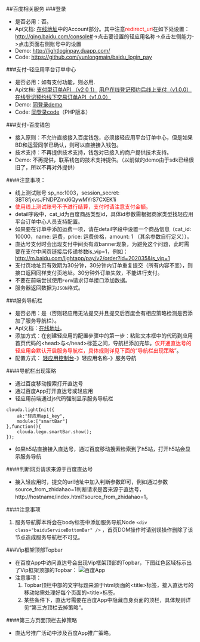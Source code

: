 ##百度相关服务
###登录
* 是否必用：否。
* Api文档: [在线地址](http://cloudaplus.duapp.com/blendapi/cloud/api_document)中的Account部分。其中注意<span style="color:red">redirect_uri</span>在如下处设置：
<http://qing.baidu.com/console#>->点击要设置的轻应用名称->点击左侧能力->点击页面右侧账号中的设置
* Demo: <http://lightloginpay.duapp.com/>
* Code: <https://github.com/yunlongmain/baidu_login_pay>
 
 
###支付-轻应用平台订单中心
* 是否必用：如有支付功能，则必用.
* Api文档: [支付型订单API （v2 0 1）](http://bcs.duapp.com/yldocument/%E6%94%AF%E4%BB%98%E5%9E%8B%E8%AE%A2%E5%8D%95API%20%EF%BC%88v2%200%201%EF%BC%89.docx) [用户在线登记预约后线上支付（v1.0.0）](http://bcs.duapp.com/yldocument/用户在线登记预约后线上支付（v1.0.0）.docx) [在线登记预约线下交易订单API（v1.0.0）](http://bcs.duapp.com/yldocument/%E5%9C%A8%E7%BA%BF%E7%99%BB%E8%AE%B0%E9%A2%84%E7%BA%A6%E7%BA%BF%E4%B8%8B%E4%BA%A4%E6%98%93%E8%AE%A2%E5%8D%95API%EF%BC%88v1.0.0%EF%BC%89.docx) 
* Demo: [同登录demo](http://lightloginpay.duapp.com/)
* Code: [同登录code](https://github.com/yunlongmain/baidu_login_pay)（PHP版本）
 
###支付-百度钱包
* 接入原则：不允许直接接入百度钱包，必须接轻应用平台订单中心，但是如果BD和运营同学已确认，则可以直接接入钱包。
* 技术支持：不再提供技术支持，钱包对已接入的商户提供技术支持。
* Demo: 不再提供，联系钱包的技术支持提供。（以前做的demo由于sdk已经很旧了，所以不再对外提供）
 
####注意事项：
* 线上测试账号 sp_no:1003，session_secret:
3BT8fjxvsJFNDPZmd6QywMYrS7CXEK1i
* <span style="color:red">使用线上测试账号不予进行结算，支付时请注意支付金额。</span>
* detail字段中，cat_id为百度商品类型id，具体id参数需根据商家类型找轻应用平台订单中心人员支持配置。
* 如果要在订单中添加运费一项，请在detail字段中设置一个商品信息（cat_id: 10000，name: 运费，price: 运费价格，amount: 1 （其余参数自行定义））。
* 直达号支付时会出现支付中间页有双banner现象，为避免这个问题，此时需要在支付中间页链接后传递参数is_vip=1，例如：http://m.baidu.com/lightapp/pay/v2/order?id=202035&is_vip=1
* 支付页地址页有效期为30分钟，30分钟内订单重复提交（所有内容不变），则接口返回同样支付页地址。30分钟外订单失效，不能进行支付。
* 不要在前端尝试使用``Form``请求订单接口添加数据。
* 服务器返回数据为``JSON``格式。
 
###服务导航栏
* 是否必用：是（否则轻应用无法提交并且提交后百度会有相应策略检测是否添加了服务导航栏）。
* Api文档：[在线地址](http://developer.baidu.com/wiki/index.php?title=docs/lightapp/service#API.E4.BD.BF.E7.94.A8.E6.8C.87.E5.8D.97)。
* 添加方式：在创建轻应用的配置步骤中的第一步：粘贴文本框中的代码到应用首页代码的\<head\>与\</head\>标签之间，导航栏添加完毕。<span style="color:red">仅开通直达号的轻应用会默认开启服务导航栏，具体规则详见下面的“导航栏出现策略”</span>。
* 配置方式：
  [轻应用控制台](http://qing.baidu.com/console)-》轻应用名称-》服务导航
  
 
####导航栏出现策略
* 通过百度移动搜索打开直达号
* 通过百度App打开直达号或轻应用
* 轻应用前端通过js代码强制显示服务导航栏
<pre><code>clouda.lightInit({   
    ak:"轻应用api_key",
    module:["smartBar"]
},function(){
    clouda.lego.smartBar.show();
});
</code></pre>
* 如果h5站直接接入直达号，通过百度移动搜索检索到了h5站，打开h5站会显示服务导航

####判断网页请求来源于百度直达号
* 接入轻应用时，提交的url地址中加入判断参数即可，例如通过参数source_from_zhidahao=1判断请求是否来源于直达号，http://hostname/index.html?source_from_zhidahao=1。
 
####注意事项
1. 服务导航脚本将会在body标签中添加服务导航Node ``<div class="baiduServiceBottomBar" />`` ，首页DOM操作时请别误操作删除了该节点造成服务导航栏不可见。
 
###Vip框架顶部Topbar
* 在百度App中访问直达号会出现Vip框架顶部的Topbar，下图红色区域标示出了Vip框架顶部的Topbar：
![百度App](http://bcs.duapp.com/yuanfile/IMG_0117%202.PNG?sign=MBO:8C5OzAemPVdRZ79gkhZMFKwU:3C2VRseKL/YmGHYe6efX7gm5bqM%3D&response-cache-control=private)
* 注意事项：
	1. Topbar顶栏中部的文字标题来源于html页面的\<title\>标签，接入直达号的移动站需处理好每个页面的\<title\>标签。
	2. 某些条件下，直达号需要在百度App中隐藏自身页面的顶栏，具体规则详见“第三方顶栏去掉策略”。
 
 
####第三方页面顶栏去掉策略
* 直达号推广活动中涉及百度App推广策略。
